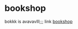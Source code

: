 
# bookshop
bokkk is avavavlll;;;
link [bookshop ](https://github.com/Porgramming-Hero-web-course/full-stack-client-rashedulalam362/edit/main/README.md)
